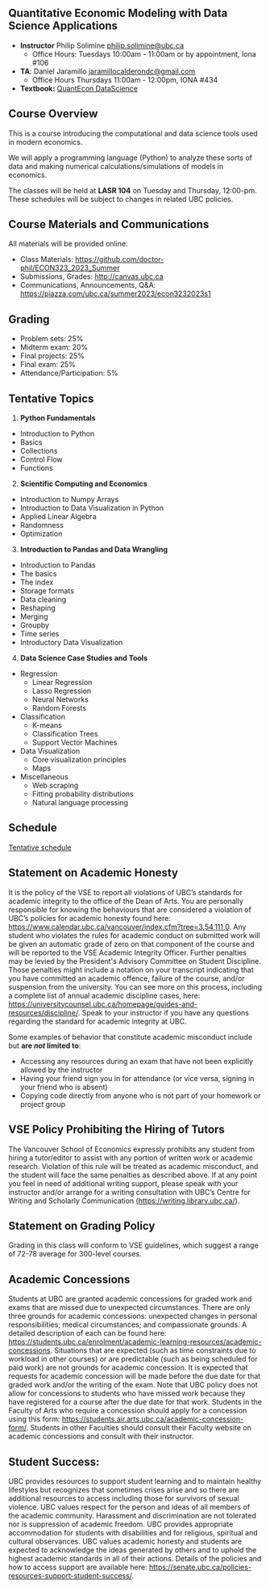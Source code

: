 
## Quantitative Economic Modeling with Data Science Applications

- **Instructor** Philip Solimine [philip.solimine@ubc.ca](mailto:philip.solimine@ubc.ca)
    - Office Hours: Tuesdays 10:00am - 11:00am or by appointment, Iona #106
- **TA**: Daniel Jaramillo [jaramillocalderondc@gmail.com](mailto:jaramillocalderondc@gmail.com)
    - Office Hours Thursdays 11:00am - 12:00pm, IONA #434
- **Textbook:** [QuantEcon DataScience](https://datascience.quantecon.org/)


## Course Overview
This is a course introducing the computational and data science tools used in modern economics.

We will apply a programming language (Python) to analyze these sorts of
data and making numerical calculations/simulations of models in economics.

The classes will be held at **LASR 104** on Tuesday and Thursday, 12:00-pm. These schedules will be subject to changes in related UBC policies.

## Course Materials and Communications

All materials will be provided online:
- Class Materials: https://github.com/doctor-phil/ECON323_2023_Summer
- Submissions, Grades: http://canvas.ubc.ca
- Communications, Announcements, Q&A: https://piazza.com/ubc.ca/summer2023/econ3232023s1

## Grading

- Problem sets: 25%
- Midterm exam: 20%
- Final projects: 25%
- Final exam: 25%
- Attendance/Participation: 5%

## Tentative Topics

1. **Python Fundamentals**
  * Introduction to Python
  * Basics
  * Collections
  * Control Flow
  * Functions
2. **Scientific Computing and Economics**
  * Introduction to Numpy Arrays
  * Introduction to Data Visualization in Python
  * Applied Linear Algebra
  * Randomness
  * Optimization
3. **Introduction to Pandas and Data Wrangling**
  * Introduction to Pandas
  * The basics
  * The index
  * Storage formats
  * Data cleaning
  * Reshaping
  * Merging
  * Groupby
  * Time series
  * Introductory Data Visualization

4. **Data Science Case Studies and Tools**

  * Regression
    * Linear Regression
    * Lasso Regression
    * Neural Networks
    * Random Forests
  * Classification
    * K-means
    * Classification Trees
    * Support Vector Machines
  * Data Visualization
    * Core visualization principles
    * Maps
  * Miscellaneous
    * Web scraping
    * Fitting probability distributions
    * Natural language processing

## Schedule

[Tentative schedule](schedule.md)

## Statement on Academic Honesty

It is the policy of the VSE to report all violations of UBC’s standards for academic integrity to the office of the Dean of Arts. You are personally responsible for knowing the behaviours that are considered a violation of UBC’s policies for academic honesty found here: https://www.calendar.ubc.ca/vancouver/index.cfm?tree=3,54,111,0. Any student who violates the rules for academic conduct on submitted work will be given an automatic grade of zero on that component of the course and will be reported to the VSE Academic Integrity Officer. Further penalties may be levied by the President's Advisory Committee on Student Discipline. Those penalties might include a notation on your transcript indicating that you have committed an academic offence, failure of the course, and/or suspension from the university. You can see more on this process, including a complete list of annual academic discipline cases, here: https://universitycounsel.ubc.ca/homepage/guides-and-resources/discipline/. Speak to your instructor if you have any questions regarding the standard for academic integrity at UBC.

Some examples of behavior that constitute academic misconduct include but **are *not* limited to**:
- Accessing any resources during an exam that have not been explicitly allowed by the instructor
- Having your friend sign you in for attendance (or vice versa, signing in your friend who is absent)
- Copying code directly from anyone who is not part of your homework or project group

## VSE Policy Prohibiting the Hiring of Tutors

The Vancouver School of Economics expressly prohibits any student from hiring a tutor/editor to assist with any portion of written work or academic research. Violation of this rule will be treated as academic misconduct, and the student will face the same penalties as described above. If at any point you feel in need of additional writing support, please speak with your instructor and/or arrange for a writing consultation with UBC’s Centre for Writing and Scholarly Communication (https://writing.library.ubc.ca/).

## Statement on Grading Policy

Grading in this class will conform to VSE guidelines, which suggest a range of 72-78 average for 300-level courses.

## Academic Concessions

Students at UBC are granted academic concessions for graded work and exams that are missed due to unexpected circumstances. There are only three grounds for academic concessions: unexpected changes in personal responsibilities; medical circumstances; and compassionate grounds. A detailed description of each can be found here: https://students.ubc.ca/enrolment/academic-learning-resources/academic-concessions. Situations that are expected (such as time constraints due to workload in other courses) or are predictable (such as being scheduled for paid work) are not grounds for academic concession. It is expected that requests for academic concession will be made before the due date for that graded work and/or the writing of the exam. Note that UBC policy does not allow for concessions to students who have missed work because they have registered for a course after the due date for that work. Students in the Faculty of Arts who require a concession should apply for a concession using this form: https://students.air.arts.ubc.ca/academic-concession-form/. Students in other Faculties should consult their Faculty website on academic concessions and consult with their instructor.

## Student Success:

UBC provides resources to support student learning and to maintain healthy lifestyles but recognizes that sometimes crises arise and so there are additional resources to access including those for survivors of sexual violence. UBC values respect for the person and ideas of all members of the academic community. Harassment and discrimination are not tolerated nor is suppression of academic freedom. UBC provides appropriate accommodation for students with disabilities and for religious, spiritual and cultural observances. UBC values academic honesty and students are expected to acknowledge the ideas generated by others and to uphold the highest academic standards in all of their actions. Details of the policies and how to access support are available here: https://senate.ubc.ca/policies-resources-support-student-success/.
